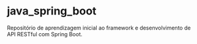 # java_spring_boot
Repositório de aprendizagem inicial ao framework e desenvolvimento de  API RESTful com Spring Boot.
